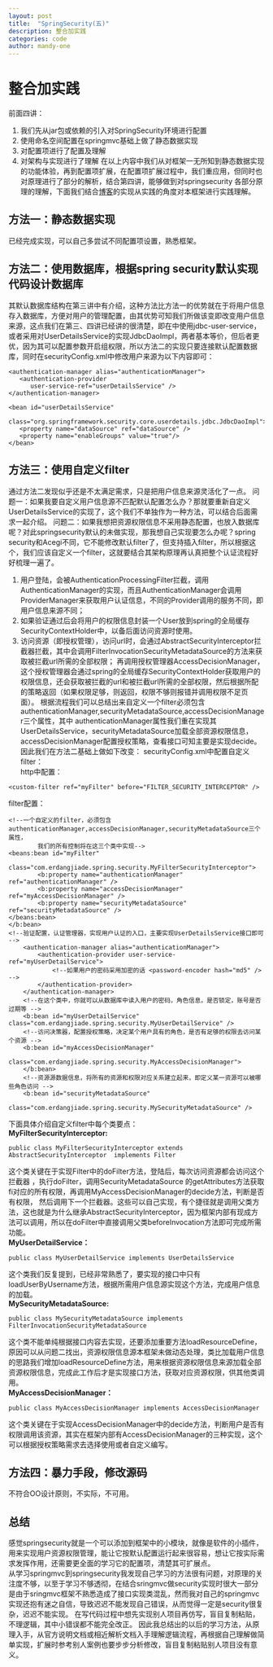 ```yaml
---
layout: post
title:  "SpringSecurity(五)"
description: 整合加实践
categories: code
author: mandy-one
---
```

# 整合加实践
前面四讲：
1. 我们先从jar包或依赖的引入对SpringSecurity环境进行配置
2. 使用命名空间配置在springmvc基础上做了静态数据实现
3. 对配置项进行了配置及理解
4. 对架构与实现进行了理解
在以上内容中我们从对框架一无所知到静态数据实现的功能体验，再到配置项扩展，在配置项扩展过程中，我们重应用，但同时也对原理进行了部分的解析，结合第四讲，能够做到对springsecurity
各部分原理的理解，下面我们结合[博客](http://blog.csdn.net/u012367513/article/details/38866465)的实现从实践的角度对本框架进行实践理解。

## 方法一：静态数据实现
已经完成实现，可以自己多尝试不同配置项设置，熟悉框架。
## 方法二：使用数据库，根据spring security默认实现代码设计数据库
其默认数据库结构在第三讲中有介绍，这种方法比方法一的优势就在于将用户信息存入数据库，方便对用户的管理配置，由其优势可知我们所做该变即改变用户信息来源，这点我们在第三、四讲已经讲的很清楚，即在<authentication-provider>中使用jdbc-user-service，或者采用对UserDetailsService的实现JdbcDaoImpl，两者基本等价，但后者更优，因为其可以配置参数开启组权限，所以方法二的实现只要连接默认配置数据库，同时在securityConfig.xml中修改用户来源为以下内容即可：

```
<authentication-manager alias="authenticationManager">
   <authentication-provider
      user-service-ref="userDetailsService" />
</authentication-manager>

<bean id="userDetailsService"
   class="org.springframework.security.core.userdetails.jdbc.JdbcDaoImpl">
   <property name="dataSource" ref="dataSource" />
   <property name="enableGroups" value="true"/>
</bean>
```
## 方法三：使用自定义filter
通过方法二发现似乎还是不太满足需求，只是把用户信息来源灵活化了一点。
问题一：如果我要自定义用户信息源不匹配默认配置怎么办？那就要重新自定义UserDetailsService的实现了，这个我们不单独作为一种方法，可以结合后面需求一起介绍。
问题二：如果我想把资源权限信息不采用静态配置，也放入数据库呢？对此springsecurity默认的未做实现，那我想自己实现要怎么办呢？spring security和Acegi不同，它不能修改默认filter了，但支持插入filter，所以根据这个，我们应该自定义一个filter，这就要结合其架构原理再认真把整个认证流程好好梳理一遍了。<br>
1. 用户登陆，会被AuthenticationProcessingFilter拦截，调用AuthenticationManager的实现，而且AuthenticationManager会调用ProviderManager来获取用户认证信息，不同的Provider调用的服务不同，即用户信息来源不同；
2. 如果验证通过后会将用户的权限信息封装一个User放到spring的全局缓存SecurityContextHolder中，以备后面访问资源时使用。
3. 访问资源（即授权管理），访问url时，会通过AbstractSecurityInterceptor拦截器拦截，其中会调用FilterInvocationSecurityMetadataSource的方法来获取被拦截url所需的全部权限； 再调用授权管理器AccessDecisionManager，这个授权管理器会通过spring的全局缓存SecurityContextHolder获取用户的权限信息，还会获取被拦截的url和被拦截url所需的全部权限，然后根据所配的策略返回（如果权限足够，则返回，权限不够则报错并调用权限不足页面）。
根据流程我们可以总结出来自定义一个filter必须包含 authenticationManager,securityMetadataSource,accessDecisionManager三个属性，其中 authenticationManager属性我们重在实现其UserDetailsService，securityMetadataSource加载全部资源权限信息，accessDecisionManager配置授权策略，查看接口可知主要是实现decide。
因此我们在方法二基础上做如下改变：
securityConfig.xml中配置自定义filter：<br>
http中配置：

```
<custom-filter ref="myFilter" before="FILTER_SECURITY_INTERCEPTOR" />  
```
filter配置：
```
<!--一个自定义的filter，必须包含 authenticationManager,accessDecisionManager,securityMetadataSource三个属性，   
        我们的所有控制将在这三个类中实现-->
<beans:bean id="myFilter"  
        class="com.erdangjiade.spring.security.MyFilterSecurityInterceptor">  
        <b:property name="authenticationManager" ref="authenticationManager" />  
        <b:property name="accessDecisionManager" ref="myAccessDecisionManager" />  
        <b:property name="securityMetadataSource" ref="securityMetadataSource" />  
</beans:bean>  
</b:bean>  
<!--验证配置，认证管理器，实现用户认证的入口，主要实现UserDetailsService接口即可 -->  
    <authentication-manager alias="authenticationManager">  
        <authentication-provider user-service-ref="myUserDetailService">  
            <!--如果用户的密码采用加密的话 <password-encoder hash="md5" /> -->  
        </authentication-provider>  
    </authentication-manager>  
    <!--在这个类中，你就可以从数据库中读入用户的密码，角色信息，是否锁定，账号是否过期等 -->  
    <b:bean id="myUserDetailService" class="com.erdangjiade.spring.security.MyUserDetailService" />  
    <!--访问决策器，配置授权策略，决定某个用户具有的角色，是否有足够的权限去访问某个资源 -->  
    <b:bean id="myAccessDecisionManager"  
        class="com.erdangjiade.spring.security.MyAccessDecisionManager">  
    </b:bean>  
    <!--资源源数据信息，将所有的资源和权限对应关系建立起来，即定义某一资源可以被哪些角色访问 -->  
    <b:bean id="securityMetadataSource"  
        class="com.erdangjiade.spring.security.MySecurityMetadataSource" />   

```
下面具体介绍自定义filter中每个类要点：<br>
**MyFilterSecurityInterceptor:**
```
public class MyFilterSecurityInterceptor extends AbstractSecurityInterceptor  implements Filter
```
这个类关键在于实现Filter中的doFilter方法，登陆后，每次访问资源都会访问这个拦截器 ，执行doFilter，调用SecurityMetadataSource 的getAttributes方法获取fi对应的所有权限，再调用MyAccessDecisionManager的decide方法，判断是否有权限，
 然后调用下一个拦截器。这些可以自己实现，有个捷径就是调用父类方法，这也就是为什么继承AbstractSecurityInterceptor，因为框架内部有现成方法可以调用，所以在doFilter中直接调用父类beforeInvocation方法即可完成所需功能。<br>
 **MyUserDetailService：**
 ```
 public class MyUserDetailService implements UserDetailsService
 ```
 这个类我们反复提到，已经非常熟悉了，要实现的接口中只有loadUserByUsername方法，根据所需用户信息源实现这个方法，完成用户信息的加载。<br>
**MySecurityMetadataSource:**
```
public class MySecurityMetadataSource implements FilterInvocationSecurityMetadataSource
```
这个类不能单纯根据接口内容去实现，还要添加重要方法loadResourceDefine，原因可以从问题二找出，资源权限信息源本框架未做动态处理，类比加载用户信息的思路我们增加loadResourceDefine方法，用来根据资源权限信息来源加载全部资源权限信息，完成此工作后才是实现接口方法，获取对应资源权限，供其他类调用。<br>
**MyAccessDecisionManager：**
```
public class MyAccessDecisionManager implements AccessDecisionManager
```
这个类关键在于实现AccessDecisionManager中的decide方法，判断用户是否有权限调用该资源，其实在框架内部有AccessDecisionManager的三种实现，这个可以根据授权策略需求去选择使用或者自定义编写。<br>
## 方法四：暴力手段，修改源码
不符合OO设计原则，不实际，不可用。
## 总结
感觉springsecurity就是一个可以添加到框架中的小模块，就像是软件的小插件，用来实现用户资源权限管理，能让它按默认配置运行起来很容易，想让它按实际需求发挥作用，还需要更全面的学习它的配置项，清楚其可扩展点。<br>
从学习springmvc到springsecurity我发现自己学习的方法很有问题，对原理的关注度不够，以至于学习不够透彻，在结合sringmvc做security实现时很大一部分是由于sringmvc框架不熟悉造成了接口实现类混乱，然而我对自己的springmvc实现还抱有迷之自信，导致迟迟不能发现自己错误，从而觉得一定是security很复杂，迟迟不能实现。
在写代码过程中想先实现别人项目再仿写，盲目复制粘贴，不理逻辑，其中小错误都不能完全改正。
因此我总结出的以后的学习方法，从原理入手，从官方说明文档或相近解析文档入手理解逻辑流程，再根据自己理解做简单实现，扩展时参考别人案例也要步步分析修改，盲目复制粘贴别人项目没有意义。
